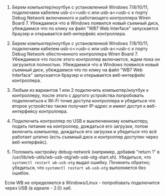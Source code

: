 1. Берем компьютер/ноутбук с установленной Windows 7/8/10/11, подключаем кабелем usb-c<>usb-c
или usb-a<>usb-c к порту Debug Network включенного и работающего контроллера Wiren Board 7.
Убеждаемся что в Windows появился новый съемный диск, убеждаемся что по клику на файл
"WB7 Web Interface" запускается браузер и открывается веб-интерфейс контроллера.

2. Берем компьютер/ноутбук с установленной Windows 7/8/10/11, подключаем кабелем usb-c<>usb-c
или usb-a<>usb-c к порту Debug Network обесточенного контроллера Wiren Board 7.
Убеждаемся что после этого контроллер включается, ждем пока он загрузится полностью.
Убеждаемся что в Windows появился новый съемный диск, убеждаемся что по клику на файл
"WB7 Web Interface" запускается браузер и открывается веб-интерфейс контроллера.

3. Любым из вариантов 1 или 2 подключить компьютер/ноутбук к контроллеру, после этого с
другого устройства попробовать подключиться к Wi-Fi точке доступа контроллера и убедиться
что второе устройство также получает IP-адрес и имеет доступ к веб-интерфейсу контроллера.

4. Подключить контроллер по USB к выключенному компьютеру, подать питание на контроллер,
дождаться его загрузки, потом включить компьютер, дождаться его загрузки и убедиться что
всё работает штатно (есть съемный диск и контроллер доступен через веб-интерфейс).

5. Поломать настройку debug-network (например, добавив "return 1" в /usr/lib/wb-utils/wb-usb-otg/wb-usb-otg-start.sh). Убедиться, что ```systemctl restart wb-usb-otg``` выдал ошибку. Починить обратно; убедиться, что ```systemctl restart wb-usb-otg``` выполняется без ошибок.

Если WB не определяется в Windows/Linux - попробовать подключится через USB (в идеале - 2.0) хаб.
